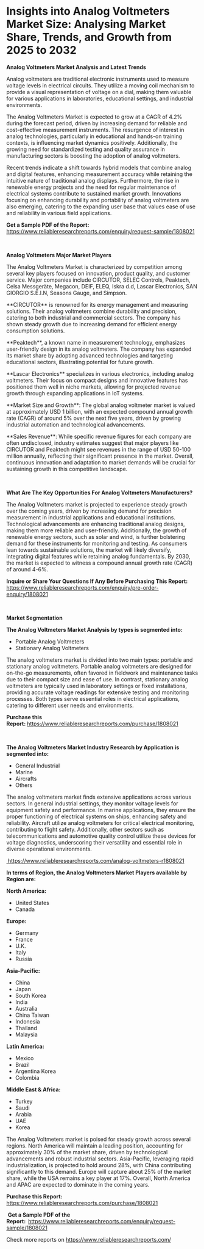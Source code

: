 <p><h1>Insights into Analog Voltmeters Market Size: Analysing Market Share, Trends, and Growth from 2025 to 2032</h1></p><p><strong>Analog Voltmeters Market Analysis and Latest Trends</strong></p>
<p><p>Analog voltmeters are traditional electronic instruments used to measure voltage levels in electrical circuits. They utilize a moving coil mechanism to provide a visual representation of voltage on a dial, making them valuable for various applications in laboratories, educational settings, and industrial environments. </p><p>The Analog Voltmeters Market is expected to grow at a CAGR of 4.2% during the forecast period, driven by increasing demand for reliable and cost-effective measurement instruments. The resurgence of interest in analog technologies, particularly in educational and hands-on training contexts, is influencing market dynamics positively. Additionally, the growing need for standardized testing and quality assurance in manufacturing sectors is boosting the adoption of analog voltmeters.</p><p>Recent trends indicate a shift towards hybrid models that combine analog and digital features, enhancing measurement accuracy while retaining the intuitive nature of traditional analog displays. Furthermore, the rise in renewable energy projects and the need for regular maintenance of electrical systems contribute to sustained market growth. Innovations focusing on enhancing durability and portability of analog voltmeters are also emerging, catering to the expanding user base that values ease of use and reliability in various field applications.</p></p>
<p><strong>Get a Sample PDF of the Report:&nbsp;</strong> <a href="https://www.reliableresearchreports.com/enquiry/request-sample/1808021?utm_campaign=3009&utm_medium=2&utm_source=Github&utm_content=ia&utm_term=10042025&utm_id=analog-voltmeters">https://www.reliableresearchreports.com/enquiry/request-sample/1808021</a></p>
<p>&nbsp;</p>
<p><strong>Analog Voltmeters Major Market Players</strong></p>
<p><p>The Analog Voltmeters Market is characterized by competition among several key players focused on innovation, product quality, and customer service. Major companies include CIRCUTOR, SELEC Controls, Peaktech, Celsa Messgeräte, Megacon, DEIF, ELEQ, Iskra d.d, Lascar Electronics, SAN GIORGIO S.E.I.N, Seasons Gauge, and Simpson.</p><p>**CIRCUTOR** is renowned for its energy management and measuring solutions. Their analog voltmeters combine durability and precision, catering to both industrial and commercial sectors. The company has shown steady growth due to increasing demand for efficient energy consumption solutions. </p><p>**Peaktech**, a known name in measurement technology, emphasizes user-friendly design in its analog voltmeters. The company has expanded its market share by adopting advanced technologies and targeting educational sectors, illustrating potential for future growth.</p><p>**Lascar Electronics** specializes in various electronics, including analog voltmeters. Their focus on compact designs and innovative features has positioned them well in niche markets, allowing for projected revenue growth through expanding applications in IoT systems.</p><p>**Market Size and Growth**: The global analog voltmeter market is valued at approximately USD 1 billion, with an expected compound annual growth rate (CAGR) of around 5% over the next five years, driven by growing industrial automation and technological advancements.</p><p>**Sales Revenue**: While specific revenue figures for each company are often undisclosed, industry estimates suggest that major players like CIRCUTOR and Peaktech might see revenues in the range of USD 50-100 million annually, reflecting their significant presence in the market. Overall, continuous innovation and adaptation to market demands will be crucial for sustaining growth in this competitive landscape.</p></p>
<p>&nbsp;</p>
<p><strong>What Are The Key Opportunities For Analog Voltmeters Manufacturers?</strong></p>
<p><p>The Analog Voltmeters market is projected to experience steady growth over the coming years, driven by increasing demand for precision measurement in industrial applications and educational institutions. Technological advancements are enhancing traditional analog designs, making them more reliable and user-friendly. Additionally, the growth of renewable energy sectors, such as solar and wind, is further bolstering demand for these instruments for monitoring and testing. As consumers lean towards sustainable solutions, the market will likely diversify, integrating digital features while retaining analog fundamentals. By 2030, the market is expected to witness a compound annual growth rate (CAGR) of around 4-6%.</p></p>
<p><strong>Inquire or Share Your Questions If Any Before Purchasing This Report:</strong> <a href="https://www.reliableresearchreports.com/enquiry/pre-order-enquiry/1808021?utm_campaign=3009&utm_medium=2&utm_source=Github&utm_content=ia&utm_term=10042025&utm_id=analog-voltmeters">https://www.reliableresearchreports.com/enquiry/pre-order-enquiry/1808021</a></p>
<p>&nbsp;</p>
<p><strong>Market Segmentation</strong></p>
<p><strong>The Analog Voltmeters Market Analysis by types is segmented into:</strong></p>
<p><ul><li>Portable Analog Voltmeters</li><li>Stationary Analog Voltmeters</li></ul></p>
<p><p>The analog voltmeters market is divided into two main types: portable and stationary analog voltmeters. Portable analog voltmeters are designed for on-the-go measurements, often favored in fieldwork and maintenance tasks due to their compact size and ease of use. In contrast, stationary analog voltmeters are typically used in laboratory settings or fixed installations, providing accurate voltage readings for extensive testing and monitoring processes. Both types serve essential roles in electrical applications, catering to different user needs and environments.</p></p>
<p><strong>Purchase this Report:&nbsp;</strong><a href="https://www.reliableresearchreports.com/purchase/1808021?utm_campaign=3009&utm_medium=2&utm_source=Github&utm_content=ia&utm_term=10042025&utm_id=analog-voltmeters">https://www.reliableresearchreports.com/purchase/1808021</a></p>
<p>&nbsp;</p>
<p><strong>The Analog Voltmeters Market Industry Research by Application is segmented into:</strong></p>
<p><ul><li>General Industrial</li><li>Marine</li><li>Aircrafts</li><li>Others</li></ul></p>
<p><p>The analog voltmeters market finds extensive applications across various sectors. In general industrial settings, they monitor voltage levels for equipment safety and performance. In marine applications, they ensure the proper functioning of electrical systems on ships, enhancing safety and reliability. Aircraft utilize analog voltmeters for critical electrical monitoring, contributing to flight safety. Additionally, other sectors such as telecommunications and automotive quality control utilize these devices for voltage diagnostics, underscoring their versatility and essential role in diverse operational environments.</p></p>
<p><a href="https://www.reliableresearchreports.com/analog-voltmeters-r1808021?utm_campaign=3009&utm_medium=2&utm_source=Github&utm_content=ia&utm_term=10042025&utm_id=analog-voltmeters">&nbsp;https://www.reliableresearchreports.com/analog-voltmeters-r1808021</a></p>
<p><strong>In terms of Region, the Analog Voltmeters Market Players available by Region are:</strong></p>
<p>
    <p> <strong> North America: </strong>
        <ul>
            <li>United States</li>
            <li>Canada</li>
        </ul>
        </p> 
    <p> <strong> Europe: </strong>
        <ul>
            <li>Germany</li>
            <li>France</li>
            <li>U.K.</li>
            <li>Italy</li>
            <li>Russia</li>
        </ul>
        </p> 
    <p> <strong> Asia-Pacific: </strong>
        <ul>
            <li>China</li>
            <li>Japan</li>
            <li>South Korea</li>
            <li>India</li>
            <li>Australia</li>
            <li>China Taiwan</li>
            <li>Indonesia</li>
            <li>Thailand</li>
            <li>Malaysia</li>
        </ul>
        </p> 
    <p> <strong> Latin America: </strong>
        <ul>
            <li>Mexico</li>
            <li>Brazil</li>
            <li>Argentina Korea</li>
            <li>Colombia</li>
        </ul>
        </p> 
    <p> <strong> Middle East & Africa: </strong>
        <ul>
            <li>Turkey</li>
            <li>Saudi</li>
            <li>Arabia</li>
            <li>UAE</li>
            <li>Korea</li>
        </ul>
    </p>
    </p>
<p><p>The Analog Voltmeters market is poised for steady growth across several regions. North America will maintain a leading position, accounting for approximately 30% of the market share, driven by technological advancements and robust industrial sectors. Asia-Pacific, leveraging rapid industrialization, is projected to hold around 28%, with China contributing significantly to this demand. Europe will capture about 25% of the market share, while the USA remains a key player at 17%. Overall, North America and APAC are expected to dominate in the coming years.</p></p>
<p><strong>Purchase this Report: </strong><a href="https://www.reliableresearchreports.com/purchase/1808021?utm_campaign=3009&utm_medium=2&utm_source=Github&utm_content=ia&utm_term=10042025&utm_id=analog-voltmeters">https://www.reliableresearchreports.com/purchase/1808021</a></p>
<p>&nbsp;<strong>Get a Sample PDF of the Report:&nbsp;&nbsp;</strong><a href="https://www.reliableresearchreports.com/enquiry/request-sample/1808021?utm_campaign=3009&utm_medium=2&utm_source=Github&utm_content=ia&utm_term=10042025&utm_id=analog-voltmeters">https://www.reliableresearchreports.com/enquiry/request-sample/1808021</a></p>
<p><strong></strong></p>
<p>Check more reports on <a href="https://www.reliableresearchreports.com/?utm_campaign=3009&utm_medium=2&utm_source=Github&utm_content=ia&utm_term=10042025&utm_id=analog-voltmeters">https://www.reliableresearchreports.com/</a></p>